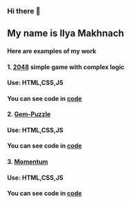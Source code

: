 ### Hi there 👋 

## My name is Ilya Makhnach

#### Here are examples of my work
#### 1. [2048](silver-khapse-dc3314.netlify.app)  simple game with complex logic
#### Use: HTML,CSS,JS
#### You can see code in [code](https://github.com/qwertytr1/2048)
#### 2. [Gem-Puzzle](https://qwertytr1-gempuzzle.netlify.app/)  
#### Use: HTML,CSS,JS
#### You can see code in [code](https://github.com/qwertytr1/Gem-Puzzle/tree/Gem-Puzzle)
#### 3. [Momentum](https://qwertytr1momentum.netlify.app/)  
#### Use: HTML,CSS,JS
#### You can see code in [code](https://github.com/qwertytr1/momentum)

<!--
**qwertytr1/qwertytr1** is a ✨ _special_ ✨ repository because its `README.md` (this file) appears on your GitHub profile.

Here are some ideas to get you started:

- 🔭 I’m currently working on ...
- 🌱 I’m currently learning ...
- 👯 I’m looking to collaborate on ...
- 🤔 I’m looking for help with ...
- 💬 Ask me about ...
- 📫 How to reach me: ...
- 😄 Pronouns: ...
- ⚡ Fun fact: ...
-->
